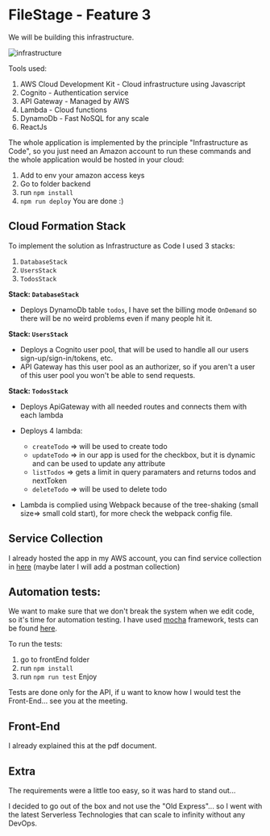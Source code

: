 



# FileStage - Feature 3

We will be building this infrastructure.

![infrastructure](https://order-message-queue.s3.eu-central-1.amazonaws.com/fwafwaf.png)

Tools used: 
1. AWS Cloud Development Kit - Cloud infrastructure using Javascript
2. Cognito - Authentication service
3. API Gateway - Managed by AWS
4. Lambda - Cloud functions
5. DynamoDb - Fast NoSQL for any scale
6. ReactJs

The whole application is implemented by the principle "Infrastructure as Code", so you just need an Amazon account to run these commands and the whole application would be hosted in your cloud:

1. Add to env your amazon access keys
2. Go to folder backend
3. run `npm install`  
4. `npm run deploy`
You are done :)

## Cloud Formation Stack
To implement the solution as Infrastructure as Code I used 3 stacks:
1. `DatabaseStack` 
2. `UsersStack`
3. `TodosStack`

 **Stack: `DatabaseStack`**
 -   Deploys DynamoDb table  `todos`, I have set the billing mode  `OnDemand`  so there will be no weird problems even if many people hit it.
 
  **Stack: `UsersStack`**
 -   Deploys a Cognito user pool, that will be used to handle all our users sign-up/sign-in/tokens, etc.
 - API Gateway has this user pool as an authorizer, so if you aren't a user of this user pool you won't be able to send requests.
 
 
**Stack: `TodosStack`**
- Deploys ApiGateway with all needed routes and connects them with each lambda

- Deploys 4 lambda: 
	- `createTodo` => will be used to create todo
	- `updateTodo` => in our app is used for the checkbox, but it is dynamic and can be used to update any attribute
	- 	`listTodos` =>  gets a limit in query paramaters and returns todos and nextToken
	- `deleteTodo` => will be used to delete todo

- Lambda is complied using Webpack because of the tree-shaking (small size=> small cold start), for more check the webpack config file.

## Service Collection
I already hosted the app in my AWS account, you can find service collection in [here](https://github.com/reni1111/fileStage-task/blob/master/frontEnd/src/service/Todo.service.js)
(maybe later I will add a postman collection)

## Automation tests:
We want to make sure that we don't break the system when we edit code, so it's time for automation testing.
I have used [mocha](https://www.npmjs.com/package/mocha) framework, tests can be found [here](https://github.com/reni1111/fileStage-task/blob/master/frontEnd/test/end2end.test.js).

To run the tests:
1. go to frontEnd folder
2. run `npm install`
3. run `npm run test`
Enjoy

Tests are done only for the API, if u want to know how I would test the Front-End... see you at the meeting.


## Front-End
I already explained this at the pdf document.



## Extra
The requirements were a little too easy, so it was hard to stand out...

I decided to go out of the box and not use the "Old Express"... so I went with the latest Serverless Technologies that can scale to infinity without any DevOps.